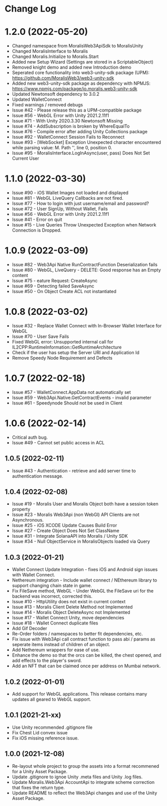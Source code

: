 # Change Log
# 1.2.0 (2022-05-20)
- Changed namespace from MoralisWeb3ApiSdk to MoralisUnity
- Changed MoralisInterface to Moralis
- Changed Moralis.Initialize to Moralis.Start
- Added new Setup Wizard (Settings are stored in a ScriptableObject)
- Removed knight demo and added new Introduction demo
- Seperated core functionality into web3-unity-sdk package (UPM): https://github.com/MoralisWeb3/web3-unity-sdk
- Added new web3-unity-sdk package as dependency with NPMJS: https://www.npmjs.com/package/io.moralis.web3-unity-sdk
- Updated Newtonsoft dependency to 3.0.2
- Updated WalletConnect
- Fixed warnings / removed debugs
- Issue #42 - Please release this as a UPM-compatible package
- Issue #56 - WebGL Error with Unity 2021.2.11f1
- Issue #71 - With Unity 2020.3.30 Newtonsoft Missing
- Issue #74 - AddSubscription is broken by WhereEqualTo
- Issue #76 - Compile error after adding Unity Collections package
- Issue #92 - WalletConnect Session Fails to Reconnect
- Issue #93 - [WebSocket] Exception Unexpected character encountered while parsing value: M. Path '', line 0, position 0.
- Issue #95 - MoralisInterface.LogInAsync(user, pass) Does Not Set Current User

# 1.1.0 (2022-03-30)
- Issue #90 - iOS Wallet Images not loaded and displayed
- Issue #81 - WebGL LiveQuery Callbacks are not fired.
- Issue #77 - How to login with just username/email and password?
- Issue #72 - User SignUp, Without Wallet, Fails
- Issue #56 - WebGL Error with Unity 2021.2.11f1
- Issue #41 - Error on quit
- Issue #15 - Live Queries Throw Unexpected Exception when Network Connection is Dropped.

# 1.0.9 (2022-03-09)
- Issue #82 - Web3Api Native RunContractFunction Deserialization fails
- Issue #80 - WebGL, LiveQuery - DELETE: Good response has an Empty content
- Issue #75 - eature Request: CreateAsync
- Issue #69 - Detecting failed SaveAsync
- Issue #50 - On Object Create ACL not instantiated

# 1.0.8 (2022-03-02)
- Issue #32 - Replace Wallet Connect with In-Browser Wallet Interface for WebGL
- Issue #70 - User Save Fails
- Fixed WebGL error: Unsupported internal call for IL2CPP:RuntimeInformation::GetRuntimeArchitecture
- Check if the user has setup the Server URI and Application Id
- Remove Speedy Node Requirement and Defects

# 1.0.7 (2022-02-18)
- Issue #57 - WalletConnect.AppData not automatically set
- Issue #59 - Web3Api.Native.GetContractEvents - invalid parameter
- Issue #61 - Speedynode Should not be used in Client 

# 1.0.6 (2022-02-14)
- Critical auth bug.
- Issue #49 - Cannot set public access in ACL

## 1.0.5 (2022-02-11)
- Issue #43 - Authentication - retrieve and add server time to authentication message.

## 1.0.4 (2022-02-08)
- Issue #19 - Moralis User and Moralis Object both have a session token property
- Issue #23 - Moralis Web3Api (non WebGl) API Clients are not Asynchronous. 
- Issue #25 - iOS XCODE Update Causes Build Error 
- Issue #27 - Create Object Does Not Set ClassName 
- Issue #31 - Integrate SolanaAPI into Moralis / Unity SDK 
- Issue #34 - Null ObjectService in MoralisObjects loaded via Query 

## 1.0.3 (2022-01-21)
- Wallet Connect Update Integration - fixes iOS and Android sign issues with Wallet Connect.
- Nethereum integration - Include wallet connect / NEthereum library to support changing chain state in game.
- Fix FileSave method, WebGL - Under WebGL the FileSave uri for the backend was incorrect, corrected this.
- Issue #10 - HttpUtility does not exist in current context
- Issue #13 - Moralis Client Delete Method not Implemented
- Issue #14 - Moralis Object DeleteAsync not Implemented
- Issue #17 - Wallet Connect Unity, move dependencies
- Issue #18 - Wallet Connect duplicate files
- Add Gif Decoder
- Re-Order folders / namespaces to better fit dependencies, etc.
- Fix issue with Web3Api call contract function to pass abi / params as seperate items instead of children of an object.
- Add Nethereum wrappers for ease of use.
- Enhance the demo so that the orcs can be killed, the chest opened, and add effects to the player's sword.
- Add an NFT that can be claimed once per address on Mumbai network.

## 1.0.2 (2022-01-01)
- Add support for WebGL applications. This release contains many updates all geared to WebGL support.

## 1.0.1 (2021-21-xx)
- Use Unity recommended .gitignore file
- Fix Chest Lid convex issue
- Fix iOS missing reference issue.

## 1.0.0 (2021-12-08)
- Re-layout whole project to group the assets into a format  recommened for a Unity Asset Package.
- Update .gitignore to ignoe Unity .meta files and Unity .log files.
- Update Moralis.Web3Api AccountApi to integrate scheme correction that fixes the return type.
- Update README to reflect the Web3Api changes and use of the Unity Asset Package.
